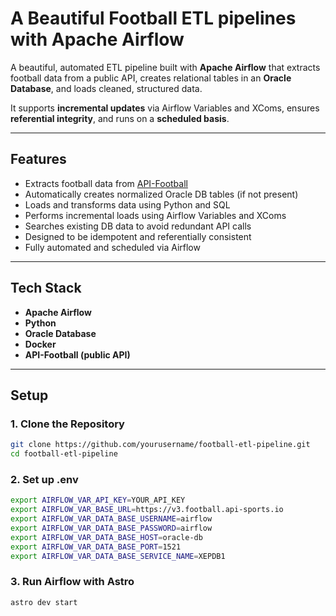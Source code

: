 # A Beautiful Football ETL pipelines with Apache Airflow

A beautiful, automated ETL pipeline built with **Apache Airflow** that extracts football data from a public API, creates relational tables in an **Oracle Database**, and loads cleaned, structured data.

It supports **incremental updates** via Airflow Variables and XComs, ensures **referential integrity**, and runs on a **scheduled basis**.

---

## Features

- Extracts football data from [API-Football](https://www.api-football.com/)
- Automatically creates normalized Oracle DB tables (if not present)
- Loads and transforms data using Python and SQL
- Performs incremental loads using Airflow Variables and XComs
- Searches existing DB data to avoid redundant API calls
- Designed to be idempotent and referentially consistent
- Fully automated and scheduled via Airflow

---

## Tech Stack

- **Apache Airflow**
- **Python**
- **Oracle Database**
- **Docker** 
- **API-Football (public API)**

---

## Setup

### 1. Clone the Repository

```bash
git clone https://github.com/yourusername/football-etl-pipeline.git
cd football-etl-pipeline
```

### 2. Set up .env
 
```bash
export AIRFLOW_VAR_API_KEY=YOUR_API_KEY
export AIRFLOW_VAR_BASE_URL=https://v3.football.api-sports.io
export AIRFLOW_VAR_DATA_BASE_USERNAME=airflow
export AIRFLOW_VAR_DATA_BASE_PASSWORD=airflow
export AIRFLOW_VAR_DATA_BASE_HOST=oracle-db
export AIRFLOW_VAR_DATA_BASE_PORT=1521 
export AIRFLOW_VAR_DATA_BASE_SERVICE_NAME=XEPDB1
```

### 3. Run Airflow with Astro
```bash
astro dev start
```



   
